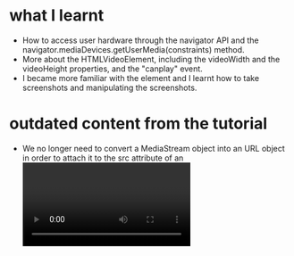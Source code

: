 # what I learnt

- How to access user hardware through the navigator API and the navigator.mediaDevices.getUserMedia(constraints) method.
- More about the HTMLVideoElement, including the videoWidth and the videoHeight properties, and the "canplay" event.
- I became more familiar with the <canvas> element and I learnt how to take screenshots and manipulating the screenshots.

# outdated content from the tutorial

- We no longer need to convert a MediaStream object into an URL object in order to attach it to the src attribute of an <video> element. Nowadays this is deprecated, and we should attach the MediaStream object directly to the video by assigning it to video.srcObject
